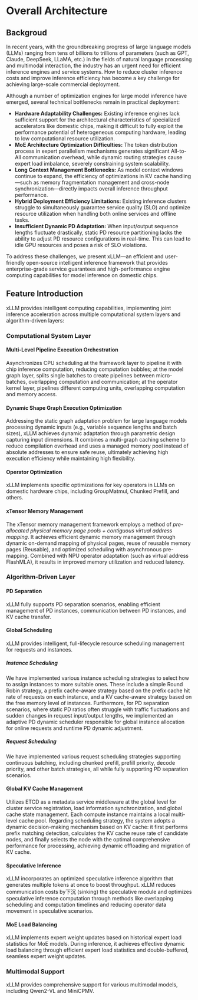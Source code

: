 # Overall Architecture

## Backgroud

In recent years, with the groundbreaking progress of large language models (LLMs) ranging from tens of billions to trillions of parameters (such as GPT, Claude, DeepSeek, LLaMA, etc.) in the fields of natural language processing and multimodal interaction, the industry has an urgent need for efficient inference engines and service systems. How to reduce cluster inference costs and improve inference efficiency has become a key challenge for achieving large-scale commercial deployment.

Although a number of optimization engines for large model inference have emerged, several technical bottlenecks remain in practical deployment:

*   **Hardware Adaptability Challenges:** Existing inference engines lack sufficient support for the architectural characteristics of specialized accelerators like domestic chips, making it difficult to fully exploit the performance potential of heterogeneous computing hardware, leading to low computational resource utilization.
*   **MoE Architecture Optimization Difficulties:** The token distribution process in expert parallelism mechanisms generates significant All-to-All communication overhead, while dynamic routing strategies cause expert load imbalance, severely constraining system scalability.
*   **Long Context Management Bottlenecks:** As model context windows continue to expand, the efficiency of optimizations in KV cache handling—such as memory fragmentation management and cross-node synchronization—directly impacts overall inference throughput performance.
*   **Hybrid Deployment Efficiency Limitations:** Existing inference clusters struggle to simultaneously guarantee service quality (SLO) and optimize resource utilization when handling both online services and offline tasks.
*   **Insufficient Dynamic PD Adaptation:** When input/output sequence lengths fluctuate drastically, static PD resource partitioning lacks the ability to adjust PD resource configurations in real-time. This can lead to idle GPU resources and poses a risk of SLO violations.

To address these challenges, we present xLLM—an efficient and user-friendly open-source intelligent inference framework that provides enterprise-grade service guarantees and high-performance engine computing capabilities for model inference on domestic chips.

## Feature Introduction

xLLM provides intelligent computing capabilities, implementing joint inference acceleration across multiple computational system layers and algorithm-driven layers:

### Computational System Layer

#### Multi-Level Pipeline Execution Orchestration
Asynchronizes CPU scheduling at the framework layer to pipeline it with chip inference computation, reducing computation bubbles; at the model graph layer, splits single batches to create pipelines between micro-batches, overlapping computation and communication; at the operator kernel layer, pipelines different computing units, overlapping computation and memory access.
#### Dynamic Shape Graph Execution Optimization
Addressing the static graph adaptation problem for large language models processing dynamic inputs (e.g., variable sequence lengths and batch sizes), xLLM achieves dynamic adaptation through parametric design capturing input dimensions. It combines a multi-graph caching scheme to reduce compilation overhead and uses a managed memory pool instead of absolute addresses to ensure safe reuse, ultimately achieving high execution efficiency while maintaining high flexibility.
#### Operator Optimization
xLLM implements specific optimizations for key operators in LLMs on domestic hardware chips, including GroupMatmul, Chunked Prefill, and others.
#### xTensor Memory Management
The xTensor memory management framework employs a method of *pre-allocated physical memory page pools + contiguous virtual address mapping*. It achieves efficient dynamic memory management through dynamic on-demand mapping of physical pages, reuse of reusable memory pages (Reusable), and optimized scheduling with asynchronous pre-mapping. Combined with NPU operator adaptation (such as virtual address FlashMLA), it results in improved memory utilization and reduced latency.

### Algorithm-Driven Layer

#### PD Separation
xLLM fully supports PD separation scenarios, enabling efficient management of PD instances, communication between PD instances, and KV cache transfer.
#### Global Scheduling
xLLM provides intelligent, full-lifecycle resource scheduling management for requests and instances.
##### Instance Scheduling
We have implemented various instance scheduling strategies to select how to assign instances to more suitable ones. These include a simple Round Robin strategy, a prefix cache-aware strategy based on the prefix cache hit rate of requests on each instance, and a KV cache-aware strategy based on the free memory level of instances. Furthermore, for PD separation scenarios, where static PD ratios often struggle with traffic fluctuations and sudden changes in request input/output lengths, we implemented an adaptive PD dynamic scheduler responsible for global instance allocation for online requests and runtime PD dynamic adjustment.
##### Request Scheduling
We have implemented various request scheduling strategies supporting continuous batching, including chunked prefill, prefill priority, decode priority, and other batch strategies, all while fully supporting PD separation scenarios.
#### Global KV Cache Management
Utilizes ETCD as a metadata service middleware at the global level for cluster service registration, load information synchronization, and global cache state management. Each compute instance maintains a local multi-level cache pool. Regarding scheduling strategy, the system adopts a dynamic decision-making mechanism based on KV cache: it first performs prefix matching detection, calculates the KV cache reuse rate of candidate nodes, and finally selects the node with the optimal comprehensive performance for processing, achieving dynamic offloading and migration of KV cache.
#### Speculative Inference
xLLM incorporates an optimized speculative inference algorithm that generates multiple tokens at once to boost throughput. xLLM reduces communication costs by下沉 (sinking) the speculative module and optimizes speculative inference computation through methods like overlapping scheduling and computation timelines and reducing operator data movement in speculative scenarios.
#### MoE Load Balancing
xLLM implements expert weight updates based on historical expert load statistics for MoE models. During inference, it achieves effective dynamic load balancing through efficient expert load statistics and double-buffered, seamless expert weight updates.

### Multimodal Support

xLLM provides comprehensive support for various multimodal models, including Qwen2-VL and MiniCPMV.
